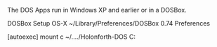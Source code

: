 The DOS Apps run in Windows XP and earlier
or in a DOSBox.

DOSBox Setup
OS-X  ~/Library/Preferences/DOSBox 0.74 Preferences

[autoexec]
mount c  ~/..../Holonforth-DOS
C:

